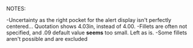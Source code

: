 NOTES:


-Uncertainty as the right pocket for the alert display isn't perfectly centered... Quotation shows 4.03in, instead of 4.00. 
-Fillets are often not specified, and .09 default value **seems** too small. Left as is. 
-Some fillets aren't possible and are excluded